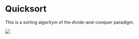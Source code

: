 # Quicksort

This is a sorting algoritym of the divide-and-conquer paradigm.

![](https://www.tutorialride.com/images/data-structures/finding-pivot-value.jpeg)
